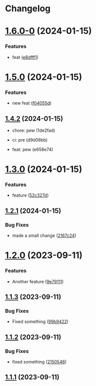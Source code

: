 # Changelog

# [1.6.0-0](https://github.com/jarodsmk/release-it-test/compare/1.5.0...1.6.0-0) (2024-01-15)


### Features

* feat ([e8dfff1](https://github.com/jarodsmk/release-it-test/commit/e8dfff12101eb13ec9d5835d44e2d61654f4ff4d))

# [1.5.0](https://github.com/jarodsmk/release-it-test/compare/1.4.2...1.5.0) (2024-01-15)


### Features

* new feat ([f04055d](https://github.com/jarodsmk/release-it-test/commit/f04055d5903f0e1a37093829cabbe525769a7d06))

## [1.4.2](https://github.com/jarodsmk/release-it-test/compare/1.4.1...1.4.2) (2024-01-15)

* chore: pew (1de2fad)

* ci: pre (d9d08bb)
* feat: pew (e658e74)

# [1.3.0](https://github.com/jarodsmk/release-it-test/compare/1.2.1...1.3.0) (2024-01-15)


### Features

* feature ([52c327d](https://github.com/jarodsmk/release-it-test/commit/52c327d63f34bb1ef49d8b8a2efc94dc695e840d))

## [1.2.1](https://github.com/jarodsmk/release-it-test/compare/1.2.0...1.2.1) (2024-01-15)


### Bug Fixes

* made a small change ([2167c24](https://github.com/jarodsmk/release-it-test/commit/2167c2441c10e1151e4cc5c38a3cd89d6ab73366))

# [1.2.0](https://github.com/jarodsmk/release-it-test/compare/1.1.3...1.2.0) (2023-09-11)


### Features

* Another feature ([9e79111](https://github.com/jarodsmk/release-it-test/commit/9e79111b2d8501ae8a03721a9470c5a6d87e4f13))

## [1.1.3](https://github.com/jarodsmk/release-it-test/compare/1.1.2...1.1.3) (2023-09-11)


### Bug Fixes

* Fixed something ([99b9422](https://github.com/jarodsmk/release-it-test/commit/99b942294c701375fd63a5fb3478635d99873941))

## [1.1.2](https://github.com/jarodsmk/release-it-test/compare/1.1.1...1.1.2) (2023-09-11)


### Bug Fixes

* fixed something ([2150546](https://github.com/jarodsmk/release-it-test/commit/21505469f926cb6cf3f85533779b8279c6240eaf))

## [1.1.1](https://github.com/jarodsmk/release-it-test/compare/1.1.0...1.1.1) (2023-09-11)